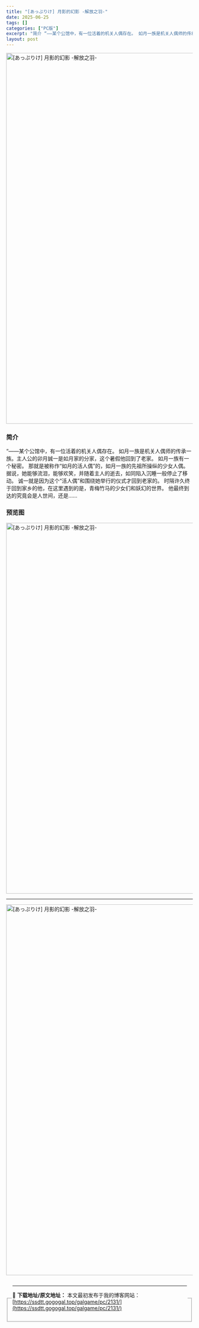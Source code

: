 ```yaml
---
title: "[あっぷりけ] 月影的幻影 -解放之羽-"
date: 2025-06-25
tags: []
categories: ["PC版"]
excerpt: "简介 “——某个公馆中，有一位活着的机关人偶存在。 如月一族是机关人偶师的传承一族。主人公的卯月誠一是如月家的分家，这个暑假他回到了老家。 如月一族有一个秘密。 那就是被称作“如月的活人偶”的，如月一族的先祖所操纵的少女人偶。 据说，她能够流泪，能够欢笑，并随着主人的逝去，如同陷入沉睡一般停止了移动&hellip;"
layout: post
---
```



<p><img decoding="async"   src="https://ssdtt.gogogal.top/wp-content/uploads/2025/06/6f143-00.webp" loading="lazy" alt="[あっぷりけ] 月影的幻影 -解放之羽-" style="display: block; margin-left: auto; margin-right: auto; width: 1000px;" /></p>
<div>
<h3>简介</h3>
</p></div>
<p>“——某个公馆中，有一位活着的机关人偶存在。 如月一族是机关人偶师的传承一族。主人公的卯月誠一是如月家的分家，这个暑假他回到了老家。 如月一族有一个秘密。 那就是被称作“如月的活人偶”的，如月一族的先祖所操纵的少女人偶。 据说，她能够流泪，能够欢笑，并随着主人的逝去，如同陷入沉睡一般停止了移动。 诚一就是因为这个“活人偶”和围绕她举行的仪式才回到老家的。 时隔许久终于回到家乡的他，在这里遇到的是，青梅竹马的少女们和妖幻的世界。 他最终到达的究竟会是人世间，还是……</p>
<h3>预览图</h3>
<p><img decoding="async"   src="https://ssdtt.gogogal.top/wp-content/uploads/2025/06/23698-01.webp" loading="lazy" alt="[あっぷりけ] 月影的幻影 -解放之羽-" style="display: block; margin-left: auto; margin-right: auto; width: 1000px;" /></p>
<hr />
<p><img decoding="async"   src="https://ssdtt.gogogal.top/wp-content/uploads/2025/06/23b93-02.webp" loading="lazy" alt="[あっぷりけ] 月影的幻影 -解放之羽-" style="display: block; margin-left: auto; margin-right: auto; width: 1000px;" /></p>
<div> </div>
<fieldset>
<legend>


---
📖 **下载地址/原文地址：** 本文最初发布于我的博客网站：[https://ssdtt.gogogal.top/galgame/pc/2131/](https://ssdtt.gogogal.top/galgame/pc/2131/)
